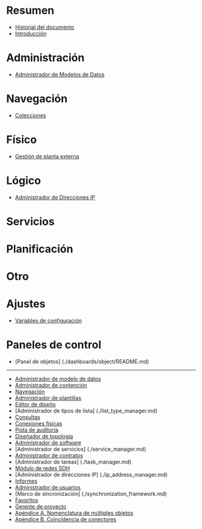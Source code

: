 # Resumen

- [Historial del documento](./document_history.md)
- [Introducción](./README.md)

# Administración

- [Administrador de Modelos de Datos](./dmman/README.MD)

# Navegación

- [Colecciones](./pools/README.MD)

# Físico

- [Gestión de planta externa](./physical/ospman/README.md)

# Lógico

- [Administrador de Direcciones IP](./ipman/README.MD)

# Servicios
# Planificación
# Otro
# Ajustes

- [Variables de configuración](./settings/configuration/variables/README.md)

# Paneles de control

- [Panel de objetos] (./dashboards/object/README.md)

-----------

- [Administrador de modelo de datos](./data_model_manager.md)
- [Administrador de contención](./containment_manager.md)
- [Navegación](./navigation.md)
- [Administrador de plantillas](./template_manager.md)
- [Editor de diseño](./layout_editor.md)
- [Administrador de tipos de lista] (./list_type_manager.md)
- [Consultas](./queries.md)
- [Conexiones físicas](./physical_connections.md)
- [Pista de auditoría](./audit_trail.md)
- [Diseñador de topología](./topology_designer.md)
- [Administrador de software](./software_manager.md)
- [Administrador de servicios] (./service_manager.md)
- [Administrador de contratos](./contract_manager.md)
- [Administrador de tareas] (./task_manager.md)
- [Módulo de redes SDH](./sdh_networks_module.md)
- [Administrador de direcciones IP] (./ip_address_manager.md)
- [Informes](./reporting.md)
- [Administrador de usuarios](./user_manager.md)
- [Marco de sincronización] (./synchronization_framework.md)
- [Favoritos](./favoritos.md)
- [Gerente de proyecto](./project_manager.md)
- [Apéndice A. Nomenclatura de múltiples objetos](./appendix_a.md)
- [Apéndice B. Coincidencia de conectores](./appendix_b.md)